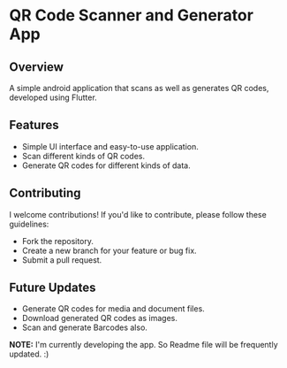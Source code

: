 # QR Code Scanner and Generator App

## Overview
A simple android application that scans as well as generates QR codes, developed using Flutter.

## Features
- Simple UI interface and easy-to-use application.
- Scan different kinds of QR codes.
- Generate QR codes for different kinds of data.

## Contributing
I welcome contributions! If you'd like to contribute, please follow these guidelines:
- Fork the repository.
- Create a new branch for your feature or bug fix.
- Submit a pull request.

## Future Updates
- Generate QR codes for media and document files. 
- Download generated QR codes as images.
- Scan and generate Barcodes also. 

**NOTE:** I'm currently developing the app. So Readme file will be frequently updated. :)

<!-- Need to add topics: Screenshots, Troubleshooting, APK file -->
